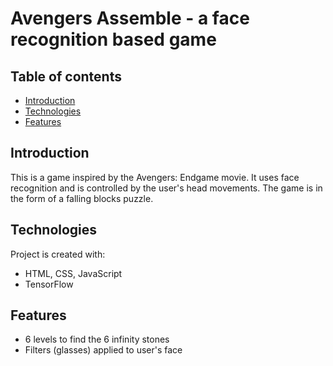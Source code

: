 # Avengers Assemble - a face recognition based game
## Table of contents
* [Introduction](#introduction)
* [Technologies](#technologies)
* [Features](#features)
## Introduction
This is a game inspired by the Avengers: Endgame movie. It uses face recognition and is controlled by the user's head movements. The game is in the form of a falling blocks puzzle. 
## Technologies
Project is created with:
* HTML, CSS, JavaScript 
* TensorFlow
## Features 
* 6 levels to find the 6 infinity stones 
* Filters (glasses) applied to user's face
